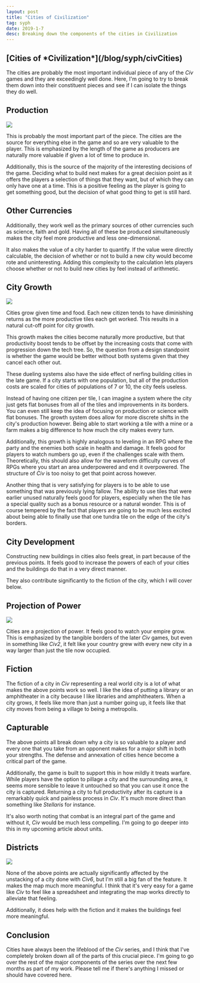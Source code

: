 ```yaml
---
layout: post
title: "Cities of Civilization"
tag: syph
date: 2019-1-7
desc: Breaking down the components of the cities in Civilization
---
```

<h2>[Cities of *Civilization*](/blog/syph/civCities)</h2>

The cities are probably the most important individual piece of any of the *Civ* games and they are exceedingly well done. Here, I'm going to try to break them down into their constituent pieces and see if I can isolate the things they do well.

## Production
<img src="/blogImages/civCity1.png">

This is probably the most important part of the piece. The cities are the source for everything else in the game and so are very valuable to the player. This is emphasized by the length of the game as producers are naturally more valuable if given a lot of time to produce in.


Additionally, this is the source of the majority of the interesting decisions of the game. Deciding what to build next makes for a great decision point as it offers the players a selection of things that they want, but of which they can only have one at a time. This is a positive feeling as the player is going to get something good, but the decision of what good thing to get is still hard.

## Other Currencies

Additionally, they work well as the primary sources of other currencies such as science, faith and gold. Having all of these be produced simultaneously makes the city feel more productive and less one-dimensional.


It also makes the value of a city harder to quantify. If the value were directly calculable, the decision of whether or not to build a new city would become rote and uninteresting. Adding this complexity to the calculation lets players choose whether or not to build new cities by feel instead of arithmetic.

## City Growth
<img src="/blogImages/civ6_water.jpg">

Cities grow given time and food. Each new citizen tends to have diminishing returns as the more productive tiles each get worked. This results in a natural cut-off point for city growth.


This growth makes the cities become naturally more productive, but that productivity boost tends to be offset by the increasing costs that come with progression down the tech tree. So, the question from a design standpoint is whether the game would be better without both systems given that they cancel each other out.


These dueling systems also have the side effect of nerfing building cities in the late game. If a city starts with one population, but all of the production costs are scaled for cities of populations of 7 or 10, the city feels useless.


Instead of having one citizen per tile, I can imagine a system where the city just gets flat bonuses from all of the tiles and improvements in its borders. You can even still keep the idea of focusing on production or science with flat bonuses. The growth system does allow for more discrete shifts in the city's production however. Being able to start working a tile with a mine or a farm makes a big difference to how much the city makes every turn.


Additionally, this growth is highly analogous to leveling in an RPG where the party and the enemies both scale in health and damage. It feels good for players to watch numbers go up, even if the challenges scale with them. Theoretically, this should also allow for the waveform difficulty curves of RPGs where you start an area underpowered and end it overpowered. The structure of *Civ* is too noisy to get that point across however.


Another thing that is very satisfying for players is to be able to use something that was previously lying fallow. The ability to use tiles that were earlier unused naturally feels good for players, especially when the tile has a special quality such as a bonus resource or a natural wonder. This is of course tempered by the fact that players are going to be much less excited about being able to finally use that one tundra tile on the edge of the city's borders.

## City Development

Constructing new buildings in cities also feels great, in part because of the previous points. It feels good to increase the powers of each of your cities and the buildings do that in a very direct manner.


They also contribute significantly to the fiction of the city, which I will cover below.

## Projection of Power
<img src="/blogImages/civCity2.png">

Cities are a projection of power. It feels good to watch your empire grow. This is emphasized by the tangible borders of the later *Civ* games, but even in something like *Civ2*, it felt like your country grew with every new city in a way larger than just the tile now occupied.

## Fiction

The fiction of a city in *Civ* representing a real world city is a lot of what makes the above points work so well. I like the idea of putting a library or an amphitheater in a city because I like libraries and amphitheaters. When a city grows, it feels like more than just a number going up, it feels like that city moves from being a village to being a metropolis.

## Capturable

The above points all break down why a city is so valuable to a player and every one that you take from an opponent makes for a major shift in both your strengths. The defense and annexation of cities hence become a critical part of the game.


Additionally, the game is built to support this in how mildly it treats warfare. While players have the option to pillage a city and the surrounding area, it seems more sensible to leave it untouched so that you can use it once the city is captured. Returning a city to full productivity after its capture is a remarkably quick and painless process in *Civ*. It's much more direct than something like *Stellaris* for instance.


It's also worth noting that combat is an integral part of the game and without it, *Civ* would be much less compelling. I'm going to go deeper into this in my upcoming article about units.

## Districts
<img src="/blogImages/civCity3.png">

None of the above points are actually significantly affected by the unstacking of a city done with *Civ6*, but I'm still a big fan of the feature. It makes the map much more meaningful. I think that it's very easy for a game like *Civ* to feel like a spreadsheet and integrating the map works directly to alleviate that feeling.


Additionally, it does help with the fiction and it makes the buildings feel more meaningful.

## Conclusion

Cities have always been the lifeblood of the *Civ* series, and I think that I've completely broken down all of the parts of this crucial piece. I'm going to go over the rest of the major components of the series over the next few months as part of my work. Please tell me if there's anything I missed or should have covered here.


